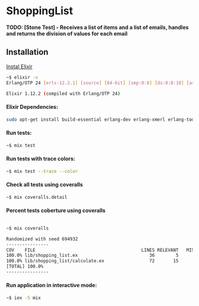 # ShoppingList

**TODO: [Stone Test] - Receives a list of items and a list of emails,
  handles and returns the division of values ​​for each email**

## Installation

[Instal Elixir](https://www.erlang-solutions.com/downloads/) 

```bash
~$ elixir -v
Erlang/OTP 24 [erts-12.2.1] [source] [64-bit] [smp:8:8] [ds:8:8:10] [async-threads:1] [jit]

Elixir 1.12.2 (compiled with Erlang/OTP 24)
```

#### Elixir Dependencies:

```bash
sudo apt-get install build-essential erlang-dev erlang-xmerl erlang-tools
```

#### Run tests:
```bash
~$ mix test
```

#### Run tests with trace colors:
```bash
~$ mix test --trace --color
```

#### Check all tests using coveralls
```bash
~$ mix coveralls.detail
```


#### Percent tests coberture using coveralls

```bash

~$ mix coveralls

Randomized with seed 694932
----------------
COV    FILE                                        LINES RELEVANT   MISSED
100.0% lib/shopping_list.ex                           36        5        0
100.0% lib/shopping_list/calculate.ex                 72       15        0
[TOTAL] 100.0%
----------------
```

#### Run application in interactive mode:
```bash
~$ iex -S mix
```

